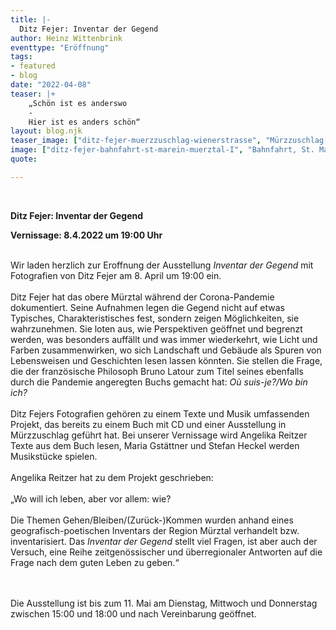 ```yaml
---
title: |-
  Ditz Fejer: Inventar der Gegend
author: Heinz Wittenbrink
eventtype: "Eröffnung"
tags:
- featured
- blog
date: "2022-04-08"
teaser: |+
    „Schön ist es anderswo
    -
    Hier ist es anders schön“
layout: blog.njk
teaser_image: ["ditz-fejer-muerzzuschlag-wienerstrasse", "Mürzzuschlag, Wienerstraße"]
image: ["ditz-fejer-bahnfahrt-st-marein-muerztal-I", "Bahnfahrt, St. Marein im Mürztal I"]
quote:

---
```

</br>


**Ditz Fejer: Inventar der Gegend**

**Vernissage: 8.4.2022 um 19:00 Uhr**
</br>
</br>

Wir laden herzlich zur Eroffnung der Ausstellung *Inventar der Gegend* mit Fotografien von Ditz Fejer am 8. April um 19:00 ein.
</br>
</br>
Ditz Fejer hat  das obere Mürztal während der Corona-Pandemie dokumentiert. Seine Aufnahmen legen die Gegend nicht auf etwas Typisches, Charakteristisches fest, sondern zeigen Möglichkeiten, sie wahrzunehmen. Sie loten aus, wie Perspektiven geöffnet und begrenzt werden, was besonders auffällt und was immer wiederkehrt, wie Licht und Farben zusammenwirken, wo sich Landschaft und Gebäude als Spuren von Lebensweisen und Geschichten lesen lassen könnten. Sie stellen die Frage, die der französische Philosoph Bruno Latour zum Titel seines ebenfalls durch die Pandemie angeregten Buchs gemacht hat: *Où suis-je?/Wo bin ich?*
</br>
</br>
Ditz Fejers Fotografien gehören zu einem Texte und Musik umfassenden Projekt, das bereits zu einem Buch mit CD und einer Ausstellung in Mürzzuschlag geführt hat. Bei unserer Vernissage wird Angelika Reitzer Texte aus dem Buch lesen, Maria Gstättner und Stefan Heckel werden Musikstücke spielen.
</br>
</br>
Angelika Reitzer hat zu dem Projekt geschrieben:
</br>
</br>
„Wo will ich leben, aber vor allem: wie?
</br>
</br>
Die Themen Gehen/Bleiben/(Zurück-)Kommen wurden anhand eines geografisch-poetischen Inventars der Region Mürztal verhandelt bzw. inventarisiert. Das *Inventar der Gegend* stellt viel Fragen, ist aber auch der Versuch, eine Reihe zeitgenössischer und überregionaler Antworten auf die Frage nach dem guten Leben zu geben.“

</br>
</br>
Die Ausstellung ist bis zum 11. Mai am Dienstag, Mittwoch und Donnerstag zwischen 15:00 und 18:00 und nach Vereinbarung geöffnet.
